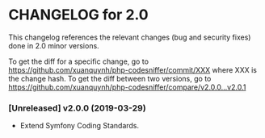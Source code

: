 CHANGELOG for 2.0
===================

This changelog references the relevant changes (bug and security fixes) done
in 2.0 minor versions.

To get the diff for a specific change, go to https://github.com/xuanquynh/php-codesniffer/commit/XXX where XXX is the change hash.
To get the diff between two versions, go to https://github.com/xuanquynh/php-codesniffer/compare/v2.0.0...v2.0.1

### [Unreleased] v2.0.0 (2019-03-29)

  * Extend Symfony Coding Standards.
